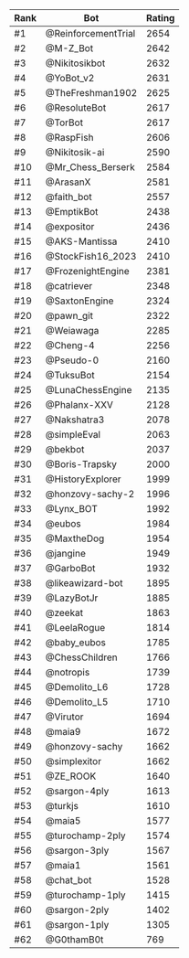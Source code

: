Rank|Bot|Rating
---|---|---
#1|@ReinforcementTrial|2654
#2|@M-Z_Bot|2642
#3|@Nikitosikbot|2632
#4|@YoBot_v2|2631
#5|@TheFreshman1902|2625
#6|@ResoluteBot|2617
#7|@TorBot|2617
#8|@RaspFish|2606
#9|@Nikitosik-ai|2590
#10|@Mr_Chess_Berserk|2584
#11|@ArasanX|2581
#12|@faith_bot|2557
#13|@EmptikBot|2438
#14|@expositor|2436
#15|@AKS-Mantissa|2410
#16|@StockFish16_2023|2410
#17|@FrozenightEngine|2381
#18|@catriever|2348
#19|@SaxtonEngine|2324
#20|@pawn_git|2322
#21|@Weiawaga|2285
#22|@Cheng-4|2256
#23|@Pseudo-0|2160
#24|@TuksuBot|2154
#25|@LunaChessEngine|2135
#26|@Phalanx-XXV|2128
#27|@Nakshatra3|2078
#28|@simpleEval|2063
#29|@bekbot|2037
#30|@Boris-Trapsky|2000
#31|@HistoryExplorer|1999
#32|@honzovy-sachy-2|1996
#33|@Lynx_BOT|1992
#34|@eubos|1984
#35|@MaxtheDog|1954
#36|@jangine|1949
#37|@GarboBot|1932
#38|@likeawizard-bot|1895
#39|@LazyBotJr|1885
#40|@zeekat|1863
#41|@LeelaRogue|1814
#42|@baby_eubos|1785
#43|@ChessChildren|1766
#44|@notropis|1739
#45|@Demolito_L6|1728
#46|@Demolito_L5|1710
#47|@Virutor|1694
#48|@maia9|1672
#49|@honzovy-sachy|1662
#50|@simplexitor|1662
#51|@ZE_ROOK|1640
#52|@sargon-4ply|1613
#53|@turkjs|1610
#54|@maia5|1577
#55|@turochamp-2ply|1574
#56|@sargon-3ply|1567
#57|@maia1|1561
#58|@chat_bot|1528
#59|@turochamp-1ply|1415
#60|@sargon-2ply|1402
#61|@sargon-1ply|1305
#62|@G0thamB0t|769
